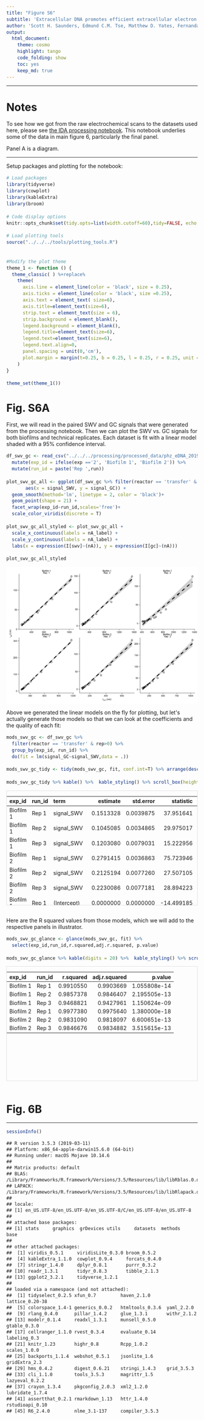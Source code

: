 ```yaml
---
title: "Figure S6"
subtitle: 'Extracellular DNA promotes efficient extracellular electron transfer by pyocyanin in *Pseudomonas aeruginosa* biofilms.'
author: 'Scott H. Saunders, Edmund C.M. Tse, Matthew D. Yates, Fernanda Jiménez-Otero, Jacqueline K. Barton, Leonard M. Tender and Dianne K. Newman'
output:
  html_document:
    theme: cosmo
    highlight: tango
    code_folding: show
    toc: yes
    keep_md: true
---
```


--------

# Notes

To see how we got from the raw electrochemical scans to the datasets used here, please see [the IDA processing notebook](https://scott-saunders.github.io/phz_eDNA_2019/code/processing/IDA_processing.html). This notebook underlies some of the data in main figure 6, particularly the final panel. 

Panel A is a diagram.

----

Setup packages and plotting for the notebook:


```r
# Load packages
library(tidyverse)
library(cowplot)
library(kableExtra)
library(broom)

# Code display options
knitr::opts_chunk$set(tidy.opts=list(width.cutoff=60),tidy=FALSE, echo = TRUE, message=FALSE, warning=FALSE, fig.align="center", fig.retina = 2)

# Load plotting tools
source("../../../tools/plotting_tools.R")


#Modify the plot theme
theme_1 <- function () {
  theme_classic( ) %+replace%
    theme(
      axis.line = element_line(color = 'black', size = 0.25),
      axis.ticks = element_line(color = 'black', size =0.25),
      axis.text = element_text( size=6),
      axis.title=element_text(size=6),
      strip.text = element_text(size = 6),
      strip.background = element_blank(),
      legend.background = element_blank(),
      legend.title=element_text(size=6),
      legend.text=element_text(size=6),
      legend.text.align=0,
      panel.spacing = unit(0,'cm'),
      plot.margin = margin(t=0.25, b = 0.25, l = 0.25, r = 0.25, unit = 'cm')
    )
}

theme_set(theme_1())
```

# Fig. S6A

First, we will read in the paired SWV and GC signals that were generated from the processing notebook. Then we can plot the SWV vs. GC signals for both biofilms and technical replicates. Each dataset is fit with a linear model shaded with a 95% confidence interval.


```r
df_swv_gc <- read_csv("../../../processing/processed_data/phz_eDNA_2019_swv_gc_signals.csv") %>% 
  mutate(exp_id = ifelse(exp =='2', 'Biofilm 1', 'Biofilm 2')) %>% 
  mutate(run_id = paste('Rep ',run))

plot_swv_gc_all <- ggplot(df_swv_gc %>% filter(reactor == 'transfer' & rep>0), 
       aes(x = signal_SWV, y = signal_GC)) + 
  geom_smooth(method='lm', linetype = 2, color = 'black')+
  geom_point(shape = 21) + 
  facet_wrap(exp_id~run_id,scales='free')+
  scale_color_viridis(discrete = T)

plot_swv_gc_all_styled <- plot_swv_gc_all + 
  scale_x_continuous(labels = nA_label) + 
  scale_y_continuous(labels = nA_label) + 
  labs(x = expression(I[swv]~(nA)), y = expression(I[gc]~(nA)))

plot_swv_gc_all_styled
```

<img src="phz2019_Fig_S6_files/figure-html/unnamed-chunk-1-1.png" width="672" style="display: block; margin: auto;" />

Above we generated the linear models on the fly for plotting, but let's actually generate those models so that we can look at the coefficients and the quality of each fit:


```r
mods_swv_gc <- df_swv_gc %>% 
  filter(reactor == 'transfer' & rep>0) %>% 
  group_by(exp_id, run_id) %>% 
  do(fit = lm(signal_GC~signal_SWV,data = .))

mods_swv_gc_tidy <- tidy(mods_swv_gc, fit, conf.int=T) %>% arrange(desc(term))

mods_swv_gc_tidy %>% kable() %>%  kable_styling() %>% scroll_box(height = '300px')
```

<div style="border: 1px solid #ddd; padding: 0px; overflow-y: scroll; height:300px; "><table class="table" style="margin-left: auto; margin-right: auto;">
 <thead>
  <tr>
   <th style="text-align:left;position: sticky; top:0; background-color: #FFFFFF;"> exp_id </th>
   <th style="text-align:left;position: sticky; top:0; background-color: #FFFFFF;"> run_id </th>
   <th style="text-align:left;position: sticky; top:0; background-color: #FFFFFF;"> term </th>
   <th style="text-align:right;position: sticky; top:0; background-color: #FFFFFF;"> estimate </th>
   <th style="text-align:right;position: sticky; top:0; background-color: #FFFFFF;"> std.error </th>
   <th style="text-align:right;position: sticky; top:0; background-color: #FFFFFF;"> statistic </th>
   <th style="text-align:right;position: sticky; top:0; background-color: #FFFFFF;"> p.value </th>
   <th style="text-align:right;position: sticky; top:0; background-color: #FFFFFF;"> conf.low </th>
   <th style="text-align:right;position: sticky; top:0; background-color: #FFFFFF;"> conf.high </th>
  </tr>
 </thead>
<tbody>
  <tr>
   <td style="text-align:left;"> Biofilm 1 </td>
   <td style="text-align:left;"> Rep  1 </td>
   <td style="text-align:left;"> signal_SWV </td>
   <td style="text-align:right;"> 0.1513328 </td>
   <td style="text-align:right;"> 0.0039875 </td>
   <td style="text-align:right;"> 37.951641 </td>
   <td style="text-align:right;"> 0e+00 </td>
   <td style="text-align:right;"> 0.1427183 </td>
   <td style="text-align:right;"> 0.1599473 </td>
  </tr>
  <tr>
   <td style="text-align:left;"> Biofilm 1 </td>
   <td style="text-align:left;"> Rep  2 </td>
   <td style="text-align:left;"> signal_SWV </td>
   <td style="text-align:right;"> 0.1045085 </td>
   <td style="text-align:right;"> 0.0034865 </td>
   <td style="text-align:right;"> 29.975017 </td>
   <td style="text-align:right;"> 0e+00 </td>
   <td style="text-align:right;"> 0.0969763 </td>
   <td style="text-align:right;"> 0.1120407 </td>
  </tr>
  <tr>
   <td style="text-align:left;"> Biofilm 1 </td>
   <td style="text-align:left;"> Rep  3 </td>
   <td style="text-align:left;"> signal_SWV </td>
   <td style="text-align:right;"> 0.1203080 </td>
   <td style="text-align:right;"> 0.0079031 </td>
   <td style="text-align:right;"> 15.222956 </td>
   <td style="text-align:right;"> 0e+00 </td>
   <td style="text-align:right;"> 0.1032345 </td>
   <td style="text-align:right;"> 0.1373816 </td>
  </tr>
  <tr>
   <td style="text-align:left;"> Biofilm 2 </td>
   <td style="text-align:left;"> Rep  1 </td>
   <td style="text-align:left;"> signal_SWV </td>
   <td style="text-align:right;"> 0.2791415 </td>
   <td style="text-align:right;"> 0.0036863 </td>
   <td style="text-align:right;"> 75.723946 </td>
   <td style="text-align:right;"> 0e+00 </td>
   <td style="text-align:right;"> 0.2711777 </td>
   <td style="text-align:right;"> 0.2871052 </td>
  </tr>
  <tr>
   <td style="text-align:left;"> Biofilm 2 </td>
   <td style="text-align:left;"> Rep  2 </td>
   <td style="text-align:left;"> signal_SWV </td>
   <td style="text-align:right;"> 0.2125194 </td>
   <td style="text-align:right;"> 0.0077260 </td>
   <td style="text-align:right;"> 27.507105 </td>
   <td style="text-align:right;"> 0e+00 </td>
   <td style="text-align:right;"> 0.1958284 </td>
   <td style="text-align:right;"> 0.2292104 </td>
  </tr>
  <tr>
   <td style="text-align:left;"> Biofilm 2 </td>
   <td style="text-align:left;"> Rep  3 </td>
   <td style="text-align:left;"> signal_SWV </td>
   <td style="text-align:right;"> 0.2230086 </td>
   <td style="text-align:right;"> 0.0077181 </td>
   <td style="text-align:right;"> 28.894223 </td>
   <td style="text-align:right;"> 0e+00 </td>
   <td style="text-align:right;"> 0.2063346 </td>
   <td style="text-align:right;"> 0.2396825 </td>
  </tr>
  <tr>
   <td style="text-align:left;"> Biofilm 1 </td>
   <td style="text-align:left;"> Rep  1 </td>
   <td style="text-align:left;"> (Intercept) </td>
   <td style="text-align:right;"> 0.0000000 </td>
   <td style="text-align:right;"> 0.0000000 </td>
   <td style="text-align:right;"> -14.499185 </td>
   <td style="text-align:right;"> 0e+00 </td>
   <td style="text-align:right;"> 0.0000000 </td>
   <td style="text-align:right;"> 0.0000000 </td>
  </tr>
  <tr>
   <td style="text-align:left;"> Biofilm 1 </td>
   <td style="text-align:left;"> Rep  2 </td>
   <td style="text-align:left;"> (Intercept) </td>
   <td style="text-align:right;"> 0.0000000 </td>
   <td style="text-align:right;"> 0.0000000 </td>
   <td style="text-align:right;"> -10.551620 </td>
   <td style="text-align:right;"> 1e-07 </td>
   <td style="text-align:right;"> 0.0000000 </td>
   <td style="text-align:right;"> 0.0000000 </td>
  </tr>
  <tr>
   <td style="text-align:left;"> Biofilm 1 </td>
   <td style="text-align:left;"> Rep  3 </td>
   <td style="text-align:left;"> (Intercept) </td>
   <td style="text-align:right;"> -0.0000001 </td>
   <td style="text-align:right;"> 0.0000000 </td>
   <td style="text-align:right;"> -9.616970 </td>
   <td style="text-align:right;"> 3e-07 </td>
   <td style="text-align:right;"> -0.0000001 </td>
   <td style="text-align:right;"> 0.0000000 </td>
  </tr>
  <tr>
   <td style="text-align:left;"> Biofilm 2 </td>
   <td style="text-align:left;"> Rep  1 </td>
   <td style="text-align:left;"> (Intercept) </td>
   <td style="text-align:right;"> 0.0000000 </td>
   <td style="text-align:right;"> 0.0000000 </td>
   <td style="text-align:right;"> -18.031183 </td>
   <td style="text-align:right;"> 0e+00 </td>
   <td style="text-align:right;"> 0.0000000 </td>
   <td style="text-align:right;"> 0.0000000 </td>
  </tr>
  <tr>
   <td style="text-align:left;"> Biofilm 2 </td>
   <td style="text-align:left;"> Rep  2 </td>
   <td style="text-align:left;"> (Intercept) </td>
   <td style="text-align:right;"> 0.0000000 </td>
   <td style="text-align:right;"> 0.0000000 </td>
   <td style="text-align:right;"> -10.724706 </td>
   <td style="text-align:right;"> 1e-07 </td>
   <td style="text-align:right;"> 0.0000000 </td>
   <td style="text-align:right;"> 0.0000000 </td>
  </tr>
  <tr>
   <td style="text-align:left;"> Biofilm 2 </td>
   <td style="text-align:left;"> Rep  3 </td>
   <td style="text-align:left;"> (Intercept) </td>
   <td style="text-align:right;"> 0.0000000 </td>
   <td style="text-align:right;"> 0.0000000 </td>
   <td style="text-align:right;"> -9.337288 </td>
   <td style="text-align:right;"> 4e-07 </td>
   <td style="text-align:right;"> 0.0000000 </td>
   <td style="text-align:right;"> 0.0000000 </td>
  </tr>
</tbody>
</table></div>

<br>

Here are the R squared values from those models, which we will add to the respective panels in illustrator.


```r
mods_swv_gc_glance <- glance(mods_swv_gc, fit) %>% 
  select(exp_id,run_id,r.squared,adj.r.squared, p.value)

mods_swv_gc_glance %>% kable(digits = 20) %>%  kable_styling() %>% scroll_box(height = '300px')
```

<div style="border: 1px solid #ddd; padding: 0px; overflow-y: scroll; height:300px; "><table class="table" style="margin-left: auto; margin-right: auto;">
 <thead>
  <tr>
   <th style="text-align:left;position: sticky; top:0; background-color: #FFFFFF;"> exp_id </th>
   <th style="text-align:left;position: sticky; top:0; background-color: #FFFFFF;"> run_id </th>
   <th style="text-align:right;position: sticky; top:0; background-color: #FFFFFF;"> r.squared </th>
   <th style="text-align:right;position: sticky; top:0; background-color: #FFFFFF;"> adj.r.squared </th>
   <th style="text-align:right;position: sticky; top:0; background-color: #FFFFFF;"> p.value </th>
  </tr>
 </thead>
<tbody>
  <tr>
   <td style="text-align:left;"> Biofilm 1 </td>
   <td style="text-align:left;"> Rep  1 </td>
   <td style="text-align:right;"> 0.9910550 </td>
   <td style="text-align:right;"> 0.9903669 </td>
   <td style="text-align:right;"> 1.055808e-14 </td>
  </tr>
  <tr>
   <td style="text-align:left;"> Biofilm 1 </td>
   <td style="text-align:left;"> Rep  2 </td>
   <td style="text-align:right;"> 0.9857378 </td>
   <td style="text-align:right;"> 0.9846407 </td>
   <td style="text-align:right;"> 2.195505e-13 </td>
  </tr>
  <tr>
   <td style="text-align:left;"> Biofilm 1 </td>
   <td style="text-align:left;"> Rep  3 </td>
   <td style="text-align:right;"> 0.9468821 </td>
   <td style="text-align:right;"> 0.9427961 </td>
   <td style="text-align:right;"> 1.150624e-09 </td>
  </tr>
  <tr>
   <td style="text-align:left;"> Biofilm 2 </td>
   <td style="text-align:left;"> Rep  1 </td>
   <td style="text-align:right;"> 0.9977380 </td>
   <td style="text-align:right;"> 0.9975640 </td>
   <td style="text-align:right;"> 1.380000e-18 </td>
  </tr>
  <tr>
   <td style="text-align:left;"> Biofilm 2 </td>
   <td style="text-align:left;"> Rep  2 </td>
   <td style="text-align:right;"> 0.9831090 </td>
   <td style="text-align:right;"> 0.9818097 </td>
   <td style="text-align:right;"> 6.600651e-13 </td>
  </tr>
  <tr>
   <td style="text-align:left;"> Biofilm 2 </td>
   <td style="text-align:left;"> Rep  3 </td>
   <td style="text-align:right;"> 0.9846676 </td>
   <td style="text-align:right;"> 0.9834882 </td>
   <td style="text-align:right;"> 3.515615e-13 </td>
  </tr>
</tbody>
</table></div>

<br>

# Fig. 6B

-----


```r
sessionInfo()
```

```
## R version 3.5.3 (2019-03-11)
## Platform: x86_64-apple-darwin15.6.0 (64-bit)
## Running under: macOS Mojave 10.14.6
## 
## Matrix products: default
## BLAS: /Library/Frameworks/R.framework/Versions/3.5/Resources/lib/libRblas.0.dylib
## LAPACK: /Library/Frameworks/R.framework/Versions/3.5/Resources/lib/libRlapack.dylib
## 
## locale:
## [1] en_US.UTF-8/en_US.UTF-8/en_US.UTF-8/C/en_US.UTF-8/en_US.UTF-8
## 
## attached base packages:
## [1] stats     graphics  grDevices utils     datasets  methods   base     
## 
## other attached packages:
##  [1] viridis_0.5.1     viridisLite_0.3.0 broom_0.5.2      
##  [4] kableExtra_1.1.0  cowplot_0.9.4     forcats_0.4.0    
##  [7] stringr_1.4.0     dplyr_0.8.1       purrr_0.3.2      
## [10] readr_1.3.1       tidyr_0.8.3       tibble_2.1.3     
## [13] ggplot2_3.2.1     tidyverse_1.2.1  
## 
## loaded via a namespace (and not attached):
##  [1] tidyselect_0.2.5 xfun_0.7         haven_2.1.0      lattice_0.20-38 
##  [5] colorspace_1.4-1 generics_0.0.2   htmltools_0.3.6  yaml_2.2.0      
##  [9] rlang_0.4.0      pillar_1.4.2     glue_1.3.1       withr_2.1.2     
## [13] modelr_0.1.4     readxl_1.3.1     munsell_0.5.0    gtable_0.3.0    
## [17] cellranger_1.1.0 rvest_0.3.4      evaluate_0.14    labeling_0.3    
## [21] knitr_1.23       highr_0.8        Rcpp_1.0.2       scales_1.0.0    
## [25] backports_1.1.4  webshot_0.5.1    jsonlite_1.6     gridExtra_2.3   
## [29] hms_0.4.2        digest_0.6.21    stringi_1.4.3    grid_3.5.3      
## [33] cli_1.1.0        tools_3.5.3      magrittr_1.5     lazyeval_0.2.2  
## [37] crayon_1.3.4     pkgconfig_2.0.3  xml2_1.2.0       lubridate_1.7.4 
## [41] assertthat_0.2.1 rmarkdown_1.13   httr_1.4.0       rstudioapi_0.10 
## [45] R6_2.4.0         nlme_3.1-137     compiler_3.5.3
```
